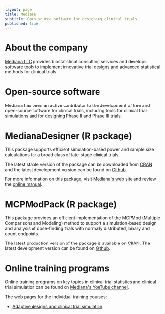 ```yaml
---
layout: page
title: Mediana
subtitle: Open-source software for designing clinical trials
published: true
---
```


# About the company

[Mediana LLC](http://www.mediana.us) provides biostatistical consulting services and develops software tools to implement innovative trial designs and advanced statistical methods for clinical trials.

# Open-source software

Mediana has been an active contributor to the development of free and open-source software for clinical trials, including tools for clinical trial simulations and for designing Phase II and Phase III trials. 

# MedianaDesigner (R package)

This package supports efficient simulation-based power and sample size calculations for a broad class of late-stage clinical trials. 

The latest stable version of the package can be downloaded from [CRAN](https://cran.r-project.org/web/packages/MedianaDesigner/index.html) and the latest development version can be found on [Github](https://github.com/medianasoft/MedianaDesigner). 

For more information on this package, visit [Mediana's web site](http://www.mediana.us/free-software) and review the [online manual](https://medianasoft.github.io/MedianaDesigner). 

# MCPModPack (R package)

This package provides an efficient implementation of the MCPMod (Multiple Comparisons and Modeling) method to support a simulation-based design and analysis of dose-finding trials with normally distributed, binary and count endpoints.

The latest production version of the package is available on [CRAN](https://cran.r-project.org/web/packages/MCPModPack/index.html).  The latest development version can be found on [Github](https://github.com/medianasoft/MCPModPack).

# Online training programs

Online training programs on key topics in clinical trial statistics and clinical trial simulation can be found on [Mediana's YouTube channel](https://www.youtube.com/channel/UCAQUAsQxxnzje4rEdJ4870Q). 

The web pages for the individual training courses:

* [Adaptive designs and clinical trial simulation](https://medianasoft.github.io/AdaptiveDesignTraining).

